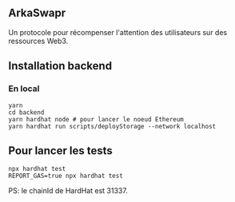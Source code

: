 ## ArkaSwapr

Un protocole pour récompenser l'attention des utilisateurs sur des ressources Web3.

## Installation backend

### En local

```shell
yarn
cd backend
yarn hardhat node # pour lancer le noeud Ethereum
yarn hardhat run scripts/deployStorage --network localhost
```

## Pour lancer les tests

```shell
npx hardhat test
REPORT_GAS=true npx hardhat test
```

PS: le chainId de HardHat est 31337.


